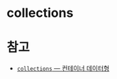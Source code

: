 # collections

# 참고
* [`collections` — 컨테이너 데이터형](https://docs.python.org/ko/3.13/library/collections.html)